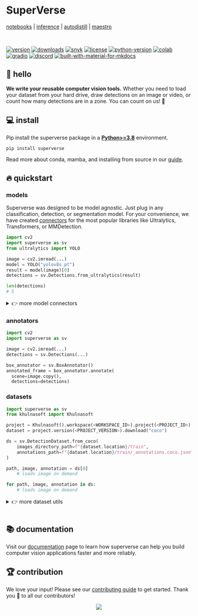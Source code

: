 # SuperVerse

[notebooks](https://github.com/khulnasoft/notebooks) | [inference](https://github.com/khulnasoft/inference) | [autodistill](https://github.com/autodistill/autodistill) | [maestro](https://github.com/khulnasoft/multimodal-maestro)

<br>

[![version](https://badge.fury.io/py/superverse.svg)](https://badge.fury.io/py/superverse)
[![downloads](https://img.shields.io/pypi/dm/superverse)](https://pypistats.org/packages/superverse)
[![snyk](https://snyk.io/advisor/python/superverse/badge.svg)](https://snyk.io/advisor/python/superverse)
[![license](https://img.shields.io/pypi/l/superverse)](https://github.com/khulnasoft/superverse/blob/main/LICENSE.md)
[![python-version](https://img.shields.io/pypi/pyversions/superverse)](https://badge.fury.io/py/superverse)
[![colab](https://colab.research.google.com/assets/colab-badge.svg)](https://colab.research.google.com/github/khulnasoft/superverse/blob/main/demo.ipynb)
[![gradio](https://img.shields.io/badge/%F0%9F%A4%97%20Hugging%20Face-Spaces-blue)](https://huggingface.co/spaces/Khulnasoft/Annotators)
[![discord](https://img.shields.io/discord/1159501506232451173?logo=discord&label=discord&labelColor=fff&color=5865f2&link=https%3A%2F%2Fdiscord.gg%2FGbfgXGJ8Bk)](https://discord.gg/GbfgXGJ8Bk)
[![built-with-material-for-mkdocs](https://img.shields.io/badge/Material_for_MkDocs-526CFE?logo=MaterialForMkDocs&logoColor=white)](https://squidfunk.github.io/mkdocs-material/)

</div>

## 👋 hello

**We write your reusable computer vision tools.** Whether you need to load your dataset from your hard drive, draw detections on an image or video, or count how many detections are in a zone. You can count on us! 🤝

## 💻 install

Pip install the superverse package in a
[**Python>=3.8**](https://www.python.org/) environment.

```bash
pip install superverse
```

Read more about conda, mamba, and installing from source in our [guide](https://khulnasoft.github.io/superverse/).

## 🔥 quickstart

### models

Superverse was designed to be model agnostic. Just plug in any classification, detection, or segmentation model. For your convenience, we have created [connectors](https://superverse.khulnasoft.com/latest/detection/core/#detections) for the most popular libraries like Ultralytics, Transformers, or MMDetection.

```python
import cv2
import superverse as sv
from ultralytics import YOLO

image = cv2.imread(...)
model = YOLO("yolov8s.pt")
result = model(image)[0]
detections = sv.Detections.from_ultralytics(result)

len(detections)
# 5
```

<details>
<summary>👉 more model connectors</summary>

- inference

  ```python
  import cv2
  import superverse as sv
  from inference import get_model

  image = cv2.imread(...)
  model = get_model(model_id="yolov8s-640", api_key=<KHULNASOFT API KEY>)
  result = model.infer(image)[0]
  detections = sv.Detections.from_inference(result)

  len(detections)
  # 5
  ```

</details>

### annotators

```python
import cv2
import superverse as sv

image = cv2.imread(...)
detections = sv.Detections(...)

box_annotator = sv.BoxAnnotator()
annotated_frame = box_annotator.annotate(
  scene=image.copy(),
  detections=detections)
```

### datasets

```python
import superverse as sv
from khulnasoft import Khulnasoft

project = Khulnasoft().workspace(<WORKSPACE_ID>).project(<PROJECT_ID>)
dataset = project.version(<PROJECT_VERSION>).download("coco")

ds = sv.DetectionDataset.from_coco(
    images_directory_path=f"{dataset.location}/train",
    annotations_path=f"{dataset.location}/train/_annotations.coco.json",
)

path, image, annotation = ds[0]
    # loads image on demand

for path, image, annotation in ds:
    # loads image on demand
```

<details close>
<summary>👉 more dataset utils</summary>

- load

  ```python
  dataset = sv.DetectionDataset.from_yolo(
      images_directory_path=...,
      annotations_directory_path=...,
      data_yaml_path=...
  )

  dataset = sv.DetectionDataset.from_pascal_voc(
      images_directory_path=...,
      annotations_directory_path=...
  )

  dataset = sv.DetectionDataset.from_coco(
      images_directory_path=...,
      annotations_path=...
  )
  ```

- split

  ```python
  train_dataset, test_dataset = dataset.split(split_ratio=0.7)
  test_dataset, valid_dataset = test_dataset.split(split_ratio=0.5)

  len(train_dataset), len(test_dataset), len(valid_dataset)
  # (700, 150, 150)
  ```

- merge

  ```python
  ds_1 = sv.DetectionDataset(...)
  len(ds_1)
  # 100
  ds_1.classes
  # ['dog', 'person']

  ds_2 = sv.DetectionDataset(...)
  len(ds_2)
  # 200
  ds_2.classes
  # ['cat']

  ds_merged = sv.DetectionDataset.merge([ds_1, ds_2])
  len(ds_merged)
  # 300
  ds_merged.classes
  # ['cat', 'dog', 'person']
  ```

- save

  ```python
  dataset.as_yolo(
      images_directory_path=...,
      annotations_directory_path=...,
      data_yaml_path=...
  )

  dataset.as_pascal_voc(
      images_directory_path=...,
      annotations_directory_path=...
  )

  dataset.as_coco(
      images_directory_path=...,
      annotations_path=...
  )
  ```

- convert

  ```python
  sv.DetectionDataset.from_yolo(
      images_directory_path=...,
      annotations_directory_path=...,
      data_yaml_path=...
  ).as_pascal_voc(
      images_directory_path=...,
      annotations_directory_path=...
  )
  ```

</details>

<br/>

## 📚 documentation

Visit our [documentation](https://khulnasoft.github.io/superverse) page to learn how superverse can help you build computer vision applications faster and more reliably.

## 🏆 contribution

We love your input! Please see our [contributing guide](https://github.com/khulnasoft/superverse/blob/main/CONTRIBUTING.md) to get started. Thank you 🙏 to all our contributors!

<p align="center">
    <a href="https://github.com/khulnasoft/superverse/graphs/contributors">
      <img src="https://contrib.rocks/image?repo=khulnasoft/superverse" />
    </a>
</p>
